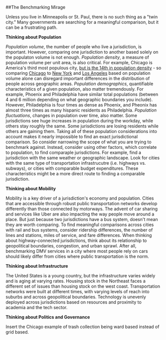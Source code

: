 ##The Benchmarking Mirage

Unless you live in Minneapolis or St. Paul, there is no such thing as a "twin city." Many governments are searching for a meaningful comparison, but it can be a frustrating path. 

**Thinking about Population**

*Population volume*, the number of people who live a jurisdiction, is important. However, comparing one jurisdiction to another based solely on the populaton volume is not enough. *Population density*, a measure of population volume per unit area, is also critical. For example, Chicago is America's third most populous city, [but is the 14th in population density](http://images.huffingtonpost.com/2014-09-26-h1.20140927.PNG) - so comparing [Chicago](http://www.arcgis.com/home/webmap/viewer.html?webmap=dfa1866898254e8c8e4eb7b70af99ed4) to [New York](http://www.arcgis.com/home/webmap/viewer.html?webmap=80f9b95a4ce0491091f1477710f6a91d) and [Los Angeles](http://www.arcgis.com/home/webmap/viewer.html?webmap=5913b5311e6449909e4139117c96a878) based on population volume alone can disregard important differences in the distribution of people across geographic areas. *Population demographics*, quantifiable characteristics of a given population, also matter tremendously. For example, Phoenix and Philadelphia have similar total populations (between 4 and 6 million depending on what geographic boundaries you include). However, Philadelphia is four times as dense as Phoenix, and Pheonix has almost three times as many hispanic residents as Philadelphia. *Population fluctuations*, changes in population over time, also matter. Some jurisdictions see huge increases in population during the workday, while others stay roughly the same. Some jurisdictions are losing residents while others are gaining them. Taking all of these population considerations into account makes it nearly impossible to find an exact jurisdictional comparison. So consider narrowing the scope of what you are trying to benchmark against. Instead, consider using other factors, which correlate to population, to find comparaple jurisdictions. For example, find a jurisdiction with the same weather or geographic landscape. Look for cities with the same type of transportation infrastrucutre (i.e. highways vs. subways), or cities with comparable budget expenditures. These characteristics might be a more direct route to finding a comparable jurisdiction. 

**Thinking about Mobility**

Mobility is a key driver of a jurisdiction's economy and population. Cities that are accessible through robust public transportation networks develop differently than those connected by motorways. The advent of car sharing and services like Uber are also impacting the way people move around a place. But just because two jurisdictions have a bus system, doesn't mean they are worth comparing. To find meaningful comparisons across cities with rail and bus systems, consider ridership differences, the number of lines and stations, miles of service, and fare differences. When thinking about highway-connected jurisdictions, think about its relationship to geopolitical boundaries, congestion, and urban sprawl. After all, benchmarking DMV services in a city where most people rely on cars should likely differ from cities where public transportation is the norm. 

**Thinking about Infrastructure**

The United States is a young country, but the infrastructure varies widely and is aging at varying rates. Housing stock in the Northeast faces a different set of issues than housing stock on the west coast. Transportation networks were built at different times, with varying levels of reach into suburbs and across geopolitical boundaries. Technology is unevenly deployed across jurisdictions based on resources and proximity to academia and the tech sector. 

**Thinking about Politics and Governance**

Insert the Chicago example of trash collection being ward based instead of grid based. 






